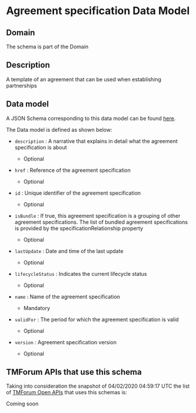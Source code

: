 # Agreement specification Data Model

## Domain

The  schema is part of the  Domain

## Description

A template of an agreement that can be used when establishing partnerships

## Data model

A JSON Schema corresponding to this data model can be found
[here](https://github.com/tmforum-rand/schemas/blob/candidates/EngagedParty/AgreementSpecification.schema.json).

The Data model is defined as shown below:

- `description` : A narrative that explains in detail what the agreement specification is about

  - Optional


- `href` : Reference of the agreement specification

  - Optional


- `id` : Unique identifier of the agreement specification

  - Optional


- `isBundle` : If true, this agreement specification is a grouping of other agreement specifications. The list of bundled agreement specifications is provided by the specificationRelationship property

  - Optional


- `lastUpdate` : Date and time of the last update

  - Optional


- `lifecycleStatus` : Indicates the current lifecycle status

  - Optional


- `name` : Name of the agreement specification

  - Mandatory


- `validFor` : The period for which the agreement specification is valid

  - Optional


- `version` : Agreement specification version

  - Optional






## TMForum APIs that use this schema

Taking into consideration the snapshot of 04/02/2020 04:59:17 UTC the list of [TMForum Open APIs](https://www.tmforum.org/open-apis/) that uses this schemas is:

Coming soon